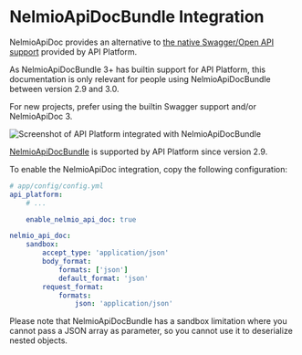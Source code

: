 # NelmioApiDocBundle Integration

NelmioApiDoc provides an alternative to [the native Swagger/Open API support](swagger.md) provided by API Platform.

As NelmioApiDocBundle 3+ has builtin support for API Platform, this documentation is only relevant for people using
NelmioApiDocBundle between version 2.9 and 3.0.

For new projects, prefer using the builtin Swagger support and/or NelmioApiDoc 3.

![Screenshot of API Platform integrated with NelmioApiDocBundle](images/NelmioApiDocBundle.png)

[NelmioApiDocBundle](https://github.com/nelmio/NelmioApiDocBundle) is supported by API Platform since version 2.9.

To enable the NelmioApiDoc integration, copy the following configuration:

```yaml
# app/config/config.yml
api_platform:
    # ...

    enable_nelmio_api_doc: true

nelmio_api_doc:
    sandbox:
        accept_type: 'application/json'
        body_format:
            formats: ['json']
            default_format: 'json'
        request_format:
            formats:
                json: 'application/json'
```

Please note that NelmioApiDocBundle has a sandbox limitation where you cannot pass a JSON array as parameter, so you cannot
use it to deserialize nested objects.

